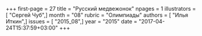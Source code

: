 +++
first-page = 27
title = "Русский медвежонок"
npages = 1
illustrators = [ "Сергей Чуб",]
month = "08"
rubric = "Олимпиады"
authors = [ "Илья Иткин",]
issues = [ "2015_08",]
year = "2015"
date = "2017-04-24T15:37:59+03:00"
+++
